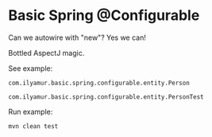 # Basic Spring @Configurable

Can we autowire with "new"? Yes we can!

Bottled AspectJ magic.

See example:

```com.ilyamur.basic.spring.configurable.entity.Person```

```com.ilyamur.basic.spring.configurable.entity.PersonTest```

Run example:

```mvn clean test```
